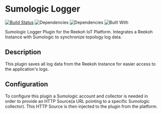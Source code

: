 # Sumologic Logger
[![Build Status](https://travis-ci.org/Reekoh/sumologic-logger.svg)](https://travis-ci.org/Reekoh/sumologic-logger)
![Dependencies](https://img.shields.io/david/Reekoh/sumologic-logger.svg)
![Dependencies](https://img.shields.io/david/dev/Reekoh/sumologic-logger.svg)
![Built With](https://img.shields.io/badge/built%20with-gulp-red.svg)

Sumologic Logger Plugin for the Reekoh IoT Platform. Integrates a Reekoh Instance with Sumologic to synchronize topology log data.

## Description
This plugin saves all log data from the Reekoh Instance for easier access to the application's logs.

## Configuration
To configure this plugin a Sumologic account and collector is needed in order to provide an HTTP Source(a URL pointing to a specific Sumologic collector).
This HTTP Source is then injected to the plugin from the platform.